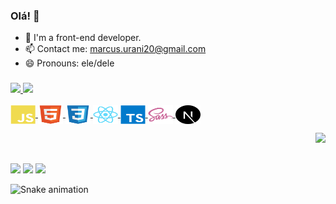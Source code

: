### Olá! 👋

- 🌱 I'm a front-end developer.
- 📫 Contact me: marcus.urani20@gmail.com
- 😄 Pronouns: ele/dele

###

 <div>
  <a href="https://github.com/MarcusUrani">
  <img height="180em" src="https://github-readme-stats.vercel.app/api?username=MarcusUrani&show_icons=true&theme=dracula&include_all_commits=true&count_private=true"/>
  <img height="180em" src="https://github-readme-stats.vercel.app/api/top-langs/?username=MarcusUrani&layout=compact&langs_count=7&theme=dracula"/>
</div>
<div style="display: inline_block"><br>
  <img align="center" alt="Marcus-Js" height="30" width="40" src="https://raw.githubusercontent.com/devicons/devicon/master/icons/javascript/javascript-plain.svg">
  <img align="center" alt="Marcus-HTML" height="30" width="40" src="https://raw.githubusercontent.com/devicons/devicon/master/icons/html5/html5-original.svg">
  <img align="center" alt="Marcus-CSS" height="30" width="40" src="https://raw.githubusercontent.com/devicons/devicon/master/icons/css3/css3-original.svg">
 <img align="center" alt="Marcus-React" height="30" width="40" src="https://raw.githubusercontent.com/devicons/devicon/master/icons/react/react-original.svg">
 <img align="center" alt="Marcus-Ts" height="30" width="40" src="https://raw.githubusercontent.com/devicons/devicon/master/icons/typescript/typescript-original.svg">
 <img align="center" alt="Marcus-Sass" height="30" width="40" src="https://raw.githubusercontent.com/devicons/devicon/master/icons/sass/sass-original.svg">
 <img align="center" alt="Marcus-Next" height="30" width="40" src="https://raw.githubusercontent.com/devicons/devicon/master/icons/nextjs/nextjs-original.svg">
 
</div>
 <p  align="right">
  <img width="250" src="https://media3.giphy.com/media/BWD3CtcudWL28/giphy.gif?cid=ecf05e475extmrgs2pgu2q5os8fba4enw5afgf8w9yblpyaq&rid=giphy.gif&ct=g">
 </p>
 
 ##
 
<div> 
  <a href="https://instagram.com/marcusvgu" target="_blank"><img src="https://img.shields.io/badge/-Instagram-%23E4405F?style=for-the-badge&logo=instagram&logoColor=white" target="_blank"></a>
  <a href = "mailto:marcus.urani20@gmail.com"><img src="https://img.shields.io/badge/-Gmail-%23333?style=for-the-badge&logo=gmail&logoColor=white" target="_blank"></a>
  <a href="https://www.linkedin.com/in/marcusurani/" target="_blank"><img src="https://img.shields.io/badge/-LinkedIn-%230077B5?style=for-the-badge&logo=linkedin&logoColor=white" target="_blank"></a> 
 </div>

![Snake animation](https://github.com/MarcusUrani/MarcusUrani/blob/output/github-contribution-grid-snake.svg)
